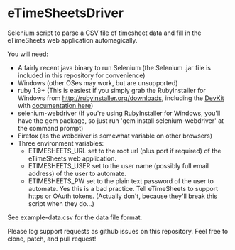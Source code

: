 eTimeSheetsDriver
=================

Selenium script to parse a CSV file of timesheet data and fill in the eTimeSheets web application automagically.

You will need:
* A fairly recent java binary to run Selenium (the Selenium .jar file is included in this repository for convenience)
* Windows (other OSes may work, but are unsupported)
* ruby 1.9+ (This is easiest if you simply grab the RubyInstaller for Windows from http://rubyinstaller.org/downloads, including the [DevKit](http://rubyforge.org/frs/download.php/76808/DevKit-mingw64-64-4.7.2-20130224-1432-sfx.exe) with [documentation here](https://github.com/oneclick/rubyinstaller/wiki/Development-Kit))
* selenium-webdriver (If you're using RubyInstaller for Windows, you'll have the gem package, so just run 'gem install selenium-webdriver' at the command prompt)
* Firefox (as the webdriver is somewhat variable on other browsers)
* Three environment variables:
    * ETIMESHEETS_URL set to the root url (plus port if required) of the eTimeSheets web application.
    * ETIMESHEETS_USER set to the user name (possibly full email address) of the user to automate.
    * ETIMESHEETS_PW set to the plain text password of the user to automate. Yes this is a bad practice. Tell eTimeSheets to support https or OAuth tokens. (Actually don't, because they'll break this script when they do...)

See example-data.csv for the data file format.

Please log support requests as github issues on this repository. Feel free to clone, patch, and pull request!
